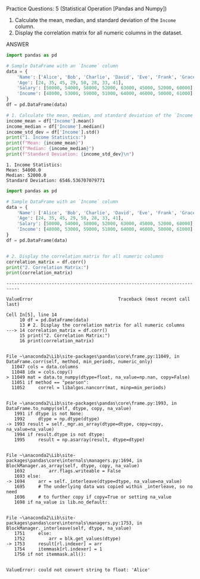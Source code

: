 Practice Questions: 5            (Statistical Operation [Pandas and Numpy])



1. Calculate the mean, median, and standard deviation of the `Income` column. 
2. Display the correlation matrix for all numeric columns in the dataset. 
                                 
 ANSWER


```python
import pandas as pd

# Sample DataFrame with an `Income` column
data = {
    'Name': ['Alice', 'Bob', 'Charlie', 'David', 'Eve', 'Frank', 'Grace', 'Heidi'],
    'Age': [24, 35, 45, 29, 50, 28, 33, 41],
    'Salary': [50000, 54000, 58000, 52000, 63000, 45000, 52000, 60000],
    'Income': [48000, 53000, 59000, 51000, 64000, 46000, 50000, 61000]
}
df = pd.DataFrame(data)

# 1. Calculate the mean, median, and standard deviation of the `Income` column
income_mean = df['Income'].mean()
income_median = df['Income'].median()
income_std_dev = df['Income'].std()
print("1. Income Statistics:")
print(f"Mean: {income_mean}")
print(f"Median: {income_median}")
print(f"Standard Deviation: {income_std_dev}\n")

```

    1. Income Statistics:
    Mean: 54000.0
    Median: 52000.0
    Standard Deviation: 6546.536707079771
    
    


```python
import pandas as pd

# Sample DataFrame with an `Income` column
data = {
    'Name': ['Alice', 'Bob', 'Charlie', 'David', 'Eve', 'Frank', 'Grace', 'Heidi'],
    'Age': [24, 35, 45, 29, 50, 28, 33, 41],
    'Salary': [50000, 54000, 58000, 52000, 63000, 45000, 52000, 60000],
    'Income': [48000, 53000, 59000, 51000, 64000, 46000, 50000, 61000]
}
df = pd.DataFrame(data)


# 2. Display the correlation matrix for all numeric columns
correlation_matrix = df.corr()
print("2. Correlation Matrix:")
print(correlation_matrix)

```


    ---------------------------------------------------------------------------

    ValueError                                Traceback (most recent call last)

    Cell In[5], line 14
         10 df = pd.DataFrame(data)
         13 # 2. Display the correlation matrix for all numeric columns
    ---> 14 correlation_matrix = df.corr()
         15 print("2. Correlation Matrix:")
         16 print(correlation_matrix)
    

    File ~\anaconda2\Lib\site-packages\pandas\core\frame.py:11049, in DataFrame.corr(self, method, min_periods, numeric_only)
      11047 cols = data.columns
      11048 idx = cols.copy()
    > 11049 mat = data.to_numpy(dtype=float, na_value=np.nan, copy=False)
      11051 if method == "pearson":
      11052     correl = libalgos.nancorr(mat, minp=min_periods)
    

    File ~\anaconda2\Lib\site-packages\pandas\core\frame.py:1993, in DataFrame.to_numpy(self, dtype, copy, na_value)
       1991 if dtype is not None:
       1992     dtype = np.dtype(dtype)
    -> 1993 result = self._mgr.as_array(dtype=dtype, copy=copy, na_value=na_value)
       1994 if result.dtype is not dtype:
       1995     result = np.asarray(result, dtype=dtype)
    

    File ~\anaconda2\Lib\site-packages\pandas\core\internals\managers.py:1694, in BlockManager.as_array(self, dtype, copy, na_value)
       1692         arr.flags.writeable = False
       1693 else:
    -> 1694     arr = self._interleave(dtype=dtype, na_value=na_value)
       1695     # The underlying data was copied within _interleave, so no need
       1696     # to further copy if copy=True or setting na_value
       1698 if na_value is lib.no_default:
    

    File ~\anaconda2\Lib\site-packages\pandas\core\internals\managers.py:1753, in BlockManager._interleave(self, dtype, na_value)
       1751     else:
       1752         arr = blk.get_values(dtype)
    -> 1753     result[rl.indexer] = arr
       1754     itemmask[rl.indexer] = 1
       1756 if not itemmask.all():
    

    ValueError: could not convert string to float: 'Alice'



```python

```
